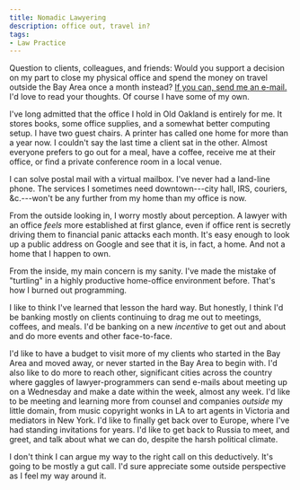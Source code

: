 ```yaml
---
title: Nomadic Lawyering
description: office out, travel in?
tags:
- Law Practice
---
```


Question to clients, colleagues, and friends:  Would you support a decision on my part to close my physical office and spend the money on travel outside the Bay Area once a month instead?  [If you can, send me an e-mail.](mailto:kyle@kemitchell.com)  I'd love to read your thoughts.  Of course I have some of my own.

I've long admitted that the office I hold in Old Oakland is entirely for me.  It stores books, some office supplies, and a somewhat better computing setup.  I have two guest chairs.  A printer has called one home for more than a year now.  I couldn't say the last time a client sat in the other.  Almost everyone prefers to go out for a meal, have a coffee, receive me at their office, or find a private conference room in a local venue.

I can solve postal mail with a virtual mailbox.  I've never had a land-line phone.  The services I sometimes need downtown---city hall, IRS, couriers, &c.---won't be any further from my home than my office is now.

From the outside looking in, I worry mostly about perception.  A lawyer with an office _feels_ more established at first glance, even if office rent is secretly driving them to financial panic attacks each month.  It's easy enough to look up a public address on Google and see that it is, in fact, a home.  And not a home that I happen to own.

From the inside, my main concern is my sanity.  I've made the mistake of "turtling" in a highly productive home-office environment before.  That's how I burned out programming.

I like to think I've learned that lesson the hard way.  But honestly, I think I'd be banking mostly on clients continuing to drag me out to meetings, coffees, and meals.  I'd be banking on a new _incentive_ to get out and about and do more events and other face-to-face.

I'd like to have a budget to visit more of my clients who started in the Bay Area and moved away, or never started in the Bay Area to begin with.  I'd also like to do more to reach other, significant cities across the country where gaggles of lawyer-programmers can send e-mails about meeting up on a Wednesday and make a date within the week, almost any week.  I'd like to be meeting and learning more from counsel and companies _outside_ my little domain, from music copyright wonks in LA to art agents in Victoria and mediators in New York.  I'd like to finally get back over to Europe, where I've had standing invitations for years.  I'd like to get back to Russia to meet, and greet, and talk about what we can do, despite the harsh political climate.

I don't think I can argue my way to the right call on this deductively.  It's going to be mostly a gut call.  I'd sure appreciate some outside perspective as I feel my way around it.
